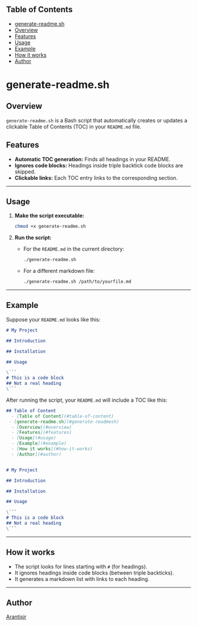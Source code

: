 ## Table of Contents
 - [generate-readme.sh](#generate-readmesh)
  - [Overview](#overview)
  - [Features](#features)
  - [Usage](#usage)
  - [Example](#example)
  - [How it works](#how-it-works)
  - [Author](#author)





# generate-readme.sh

## Overview

`generate-readme.sh` is a Bash script that automatically creates or updates a clickable Table of Contents (TOC) in your `README.md` file.  


## Features

- **Automatic TOC generation:** Finds all headings in your README.
- **Ignores code blocks:** Headings inside triple backtick code blocks are skipped.
- **Clickable links:** Each TOC entry links to the corresponding section.


---

## Usage

1. **Make the script executable:**
   ```bash
   chmod +x generate-readme.sh
   ```

2. **Run the script:**
   - For the `README.md` in the current directory:
     ```bash
     ./generate-readme.sh
     ```
   - For a different markdown file:
     ```bash
     ./generate-readme.sh /path/to/yourfile.md
     ```

---

## Example

Suppose your `README.md` looks like this:

```markdown
# My Project

## Introduction

## Installation

## Usage

\```
# This is a code block
## Not a real heading
\```
```

After running the script, your `README.md` will include a TOC like this:

```markdown
## Table of Content
  - [Table of Content](#table-of-content)
 - [generate-readme.sh](#generate-readmesh)
  - [Overview](#overview)
  - [Features](#features)
  - [Usage](#usage)
  - [Example](#example)
  - [How it works](#how-it-works)
  - [Author](#author)


# My Project

## Introduction

## Installation

## Usage

\```
# This is a code block
## Not a real heading
\```
```

---

## How it works

- The script looks for lines starting with `#` (for headings).
- It ignores headings inside code blocks (between triple backticks).
- It generates a markdown list with links to each heading.


---



## Author



[Arantisjr](https://github.com/Arantisjr)
